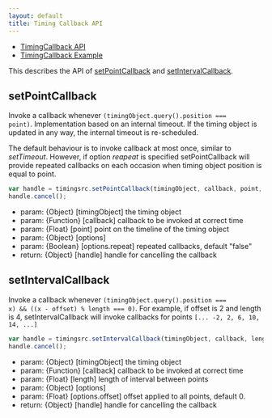 ```yaml
---
layout: default
title: Timing Callback API
---
```


- [TimingCallback API](api_timingcallback.html)
- [TimingCallback Example](exp_timingcallback.html)


This describes the API of [setPointCallback](#setpointcallback) and [setIntervalCallback](#setintervalcallback).


<a name="setpointcallback"></a>
## setPointCallback

Invoke a callback whenever <code>(timingObject.query().position === point)</code>. Implementation based on 
an internal timeout. If the timing object is updated in any way, the internal timeout is re-scheduled.

The default behaviour is to invoke callback at most once, similar to *setTimeout*. However, if option *reapeat* is
specified setPointCallback will provide repeated callbacks on each occasion when timing object position is equal to point.
      


```javascript
var handle = timingsrc.setPointCallback(timingObject, callback, point, options);
handle.cancel();
```
- param: {Object} [timingObject] the timing object
- param: {Function} [callback] callback to be invoked at correct time
- param: {Float} [point] point on the timeline of the timing object
- param: {Object} [options]
- param: {Boolean} [options.repeat] repeated callbacks, default "false"
- return: {Object} [handle] handle for cancelling the callback 


<a name="setintervalcallback"></a>
## setIntervalCallback

Invoke a callback whenever <code>(timingObject.query().position === x) && ((x - offset) % length === 0)</code>.
For example, if offset is 2 and length is 4, setIntervalCallback will invoke callbacks
for points <code>[... -2, 2, 6, 10, 14, ...]</code>

```javascript
var handle = timingsrc.setIntervalCallback(timingObject, callback, length, options);
handle.cancel();
```

- param: {Object} [timingObject] the timing object
- param: {Function} [callback] callback to be invoked at correct time
- param: {Float} [length] length of interval between points
- param: {Object} [options]
- param: {Float} [options.offset] offset applied to all points, default 0.
- return: {Object} [handle] handle for cancelling the callback 
